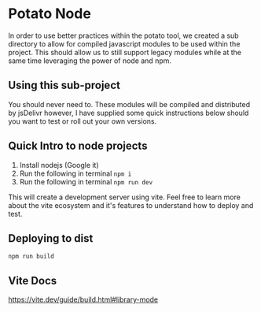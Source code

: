 # Potato Node
In order to use better practices within the potato tool, we created a sub directory
to allow for compiled javascript modules to be used within the project. This should
allow us to still support legacy modules while at the same time leveraging the power 
of node and npm.


## Using this sub-project
You should never need to. These modules will be compiled and distributed by jsDelivr
however, I have supplied some quick instructions below should you want to test or roll
out your own versions.


## Quick Intro to node projects
1. Install nodejs (Google it)
2. Run the following in terminal `npm i`
3. Run the following in terminal `npm run dev` 

This will create a development server using vite. Feel free to learn more about the vite
ecosystem and it's features to understand how to deploy and test.

## Deploying to dist
`npm run build`


## Vite Docs
https://vite.dev/guide/build.html#library-mode